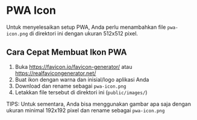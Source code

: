 # PWA Icon

Untuk menyelesaikan setup PWA, Anda perlu menambahkan file `pwa-icon.png` di direktori ini dengan ukuran 512x512 pixel.

## Cara Cepat Membuat Ikon PWA

1. Buka https://favicon.io/favicon-generator/ atau https://realfavicongenerator.net/
2. Buat ikon dengan warna dan inisial/logo aplikasi Anda
3. Download dan rename sebagai `pwa-icon.png`
4. Letakkan file tersebut di direktori ini (`public/images/`)

TIPS: Untuk sementara, Anda bisa menggunakan gambar apa saja dengan ukuran minimal 192x192 pixel dan rename sebagai `pwa-icon.png` 